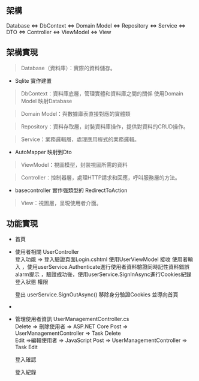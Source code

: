 ## 架構 
Database <=> DbContext  <=> Domain Model  <=> Repository <=> Service <=> DTO <=> Controller <=> ViewModel <=> View
## 架構實現
>Database（資料庫）：實際的資料儲存。   
- Sqlite 實作建置

>DbContext：資料庫底層，管理實體和資料庫之間的關係
 使用Domain Model 映射Database  

>Domain Model：與數據庫表直接對應的實體類   

>Repository：資料存取層，封裝資料庫操作，提供對資料的CRUD操作。

>Service：業務邏輯層，處理應用程式的業務邏輯。  
 - AutoMapper 映射到Dto
>ViewModel：視圖模型，封裝視圖所需的資料

>Controller：控制器層，處理HTTP請求和回應，呼叫服務層的方法。
 - basecontroller 實作强類型的 RedirectToAction
  
>View：視圖層，呈現使用者介面。

## 功能實現

- 首頁
- 使用者相關 UserController  
  登入功能 => 登入驗證頁面Login.cshtml
  使用UserViewModel 接收 使用者輸入  ，使用userService.Authenticate進行使用者資料驗證同時記性資料錯誤alarm提示
  ，驗證成功後，使用userService.SignInAsync進行Cookies紀錄登入狀態 權限  

  登出 userService.SignOutAsync() 移除身分驗證Cookies 並導向首頁
-
 - 管理使用者資訊 UserManagementController.cs  
Delete => 刪除使用者 =>  ASP.NET Core Post => UserManagementController => Task<IActionResult> Delete  
Edit =>編輯使用者 =>  JavaScript Post => UserManagementController => Task<IActionResult> Edit  


   
   登入確認  
     
   登入紀錄
